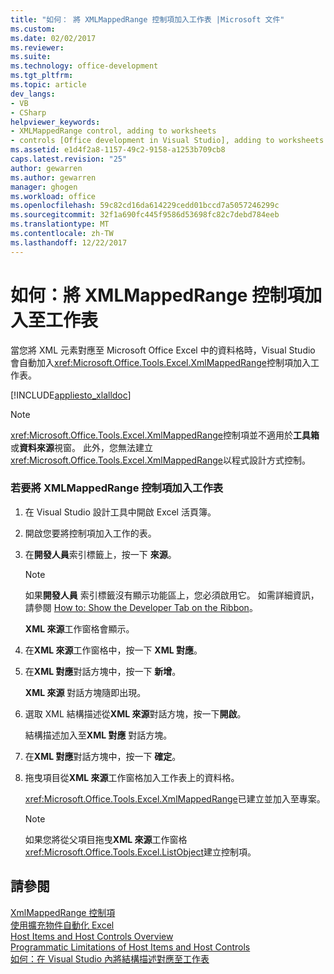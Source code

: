 ```yaml
---
title: "如何： 將 XMLMappedRange 控制項加入工作表 |Microsoft 文件"
ms.custom: 
ms.date: 02/02/2017
ms.reviewer: 
ms.suite: 
ms.technology: office-development
ms.tgt_pltfrm: 
ms.topic: article
dev_langs:
- VB
- CSharp
helpviewer_keywords:
- XMLMappedRange control, adding to worksheets
- controls [Office development in Visual Studio], adding to worksheets
ms.assetid: e1d4f2a8-1157-49c2-9158-a1253b709cb8
caps.latest.revision: "25"
author: gewarren
ms.author: gewarren
manager: ghogen
ms.workload: office
ms.openlocfilehash: 59c82cd16da614229cedd01bccd7a5057246299c
ms.sourcegitcommit: 32f1a690fc445f9586d53698fc82c7debd784eeb
ms.translationtype: MT
ms.contentlocale: zh-TW
ms.lasthandoff: 12/22/2017
---
```

# <a name="how-to-add-xmlmappedrange-controls-to-worksheets"></a>如何：將 XMLMappedRange 控制項加入至工作表
  當您將 XML 元素對應至 Microsoft Office Excel 中的資料格時，Visual Studio 會自動加入<xref:Microsoft.Office.Tools.Excel.XmlMappedRange>控制項加入工作表。  
  
 [!INCLUDE[appliesto_xlalldoc](../vsto/includes/appliesto-xlalldoc-md.md)]  
  
> [!NOTE]  
>  <xref:Microsoft.Office.Tools.Excel.XmlMappedRange>控制項並不適用於**工具箱**或**資料來源**視窗。 此外，您無法建立<xref:Microsoft.Office.Tools.Excel.XmlMappedRange>以程式設計方式控制。  
  
### <a name="to-add-an-xmlmappedrange-control-to-a-worksheet"></a>若要將 XMLMappedRange 控制項加入工作表  
  
1.  在 Visual Studio 設計工具中開啟 Excel 活頁簿。  
  
2.  開啟您要將控制項加入工作的表。  
  
3.  在**開發人員**索引標籤上，按一下 **來源**。  
  
    > [!NOTE]  
    >  如果**開發人員** 索引標籤沒有顯示功能區上，您必須啟用它。 如需詳細資訊，請參閱 [How to: Show the Developer Tab on the Ribbon](../vsto/how-to-show-the-developer-tab-on-the-ribbon.md)。  
  
     **XML 來源**工作窗格會顯示。  
  
4.  在**XML 來源**工作窗格中，按一下  **XML 對應**。  
  
5.  在**XML 對應**對話方塊中，按一下 **新增**。  
  
     **XML 來源** 對話方塊隨即出現。  
  
6.  選取 XML 結構描述從**XML 來源**對話方塊，按一下**開啟**。  
  
     結構描述加入至**XML 對應** 對話方塊。  
  
7.  在**XML 對應**對話方塊中，按一下 **確定**。  
  
8.  拖曳項目從**XML 來源**工作窗格加入工作表上的資料格。  
  
     <xref:Microsoft.Office.Tools.Excel.XmlMappedRange>已建立並加入至專案。  
  
    > [!NOTE]  
    >  如果您將從父項目拖曳**XML 來源**工作窗格<xref:Microsoft.Office.Tools.Excel.ListObject>建立控制項。  
  
## <a name="see-also"></a>請參閱  
 [XmlMappedRange 控制項](../vsto/xmlmappedrange-control.md)   
 [使用擴充物件自動化 Excel](../vsto/automating-excel-by-using-extended-objects.md)   
 [Host Items and Host Controls Overview](../vsto/host-items-and-host-controls-overview.md)   
 [Programmatic Limitations of Host Items and Host Controls](../vsto/programmatic-limitations-of-host-items-and-host-controls.md)   
 [如何：在 Visual Studio 內將結構描述對應至工作表](../vsto/how-to-map-schemas-to-worksheets-inside-visual-studio.md)  
  
  